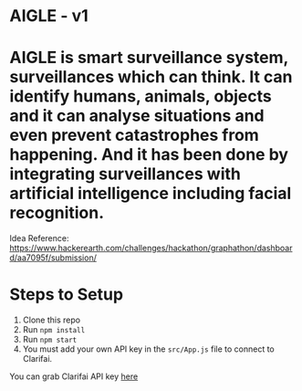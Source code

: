 # AIGLE - v1

# AIGLE is smart surveillance system, surveillances which can think. It can identify humans, animals, objects and it can analyse situations and even prevent catastrophes from happening. And it has been done by integrating surveillances with artificial intelligence including facial recognition.

Idea Reference: https://www.hackerearth.com/challenges/hackathon/graphathon/dashboard/aa7095f/submission/

# Steps to Setup

1. Clone this repo
2. Run `npm install`
3. Run `npm start`
4. You must add your own API key in the `src/App.js` file to connect to Clarifai.

You can grab Clarifai API key [here](https://www.clarifai.com/)
